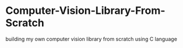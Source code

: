 # Computer-Vision-Library-From-Scratch
building my own computer vision library from scratch using C language 

